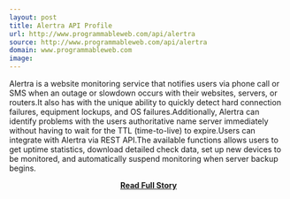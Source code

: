 ```yaml
---
layout: post
title: Alertra API Profile
url: http://www.programmableweb.com/api/alertra
source: http://www.programmableweb.com/api/alertra
domain: www.programmableweb.com
image: 
---
```


<p>Alertra is a website monitoring service that notifies users via phone call or SMS when an outage or slowdown occurs with their websites, servers, or routers.It also has with the unique ability to quickly detect hard connection failures, equipment lockups, and OS failures.Additionally, Alertra can identify problems with the users authoritative name server immediately without having to wait for the TTL (time-to-live) to expire.Users can integrate with Alertra via REST API.The available functions allows users to get uptime statistics, download detailed check data, set up new devices to be monitored, and automatically suspend monitoring when server backup begins.</p>
<center><p><a href="http://www.programmableweb.com/api/alertra" style='padding:25px; font-sze:18px; font-weight: bold;'>Read Full Story</a></p></center>

